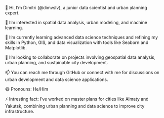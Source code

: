 👋 Hi, I’m Dimitri (@dimvslv), a junior data scientist and urban planning expert.

👀 I’m interested in spatial data analysis, urban modeling, and machine learning.

🌱 I’m currently learning advanced data science techniques and refining my skills in Python, GIS, and data visualization with tools like Seaborn and Matplotlib.

💞️ I’m looking to collaborate on projects involving geospatial data analysis, urban planning, and sustainable city development.

📫 You can reach me through GitHub or connect with me for discussions on urban development and data science applications.

😄 Pronouns: He/Him

⚡ Intresting fact: I’ve worked on master plans for cities like Almaty and Yakutsk, combining urban planning and data science to improve city infrastructure.
